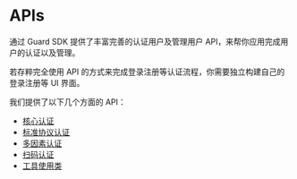 # APIs

<LastUpdated/>

通过 Guard SDK 提供了丰富完善的认证用户及管理用户 API，来帮你应用完成用户的认证以及管理。

若存粹完全使用 API 的方式来完成登录注册等认证流程，你需要独立构建自己的登录注册等 UI 界面。

我们提供了以下几个方面的 API：

- [核心认证](./authentication/README.md)
- [标准协议认证](./protocol/README.md)
- [多因素认证](./mfa/README.md)
- [扫码认证](./scan/README.md)
- [工具使用类](./util/README.md)